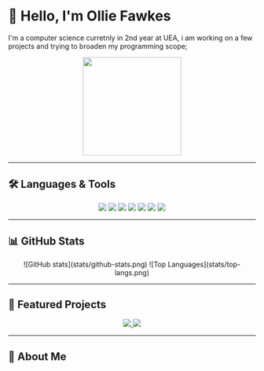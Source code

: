 
# 👋 Hello, I'm Ollie Fawkes

I'm a computer science curretnly in 2nd year at UEA, i am working on a few projects and trying to broaden my programming scope;

<p align="center">
  <img src="https://media.giphy.com/media/3o7qDP3QwrW7y3FzQ8/giphy.gif" width="200"/>
</p>

---

## 🛠️ Languages & Tools

<p align="center">
  <img src="https://img.shields.io/badge/Java-ED8B00?logo=java&logoColor=white" />
  <img src="https://img.shields.io/badge/Python-3776AB?logo=python&logoColor=white" />
  <img src="https://img.shields.io/badge/React-61DAFB?logo=react&logoColor=white" />
  <img src="https://img.shields.io/badge/Spring_Boot-6DB33F?logo=spring&logoColor=white" />
  <img src="https://img.shields.io/badge/JavaScript-F7DF1E?logo=javascript&logoColor=black" />
  <img src="https://img.shields.io/badge/HTML-E34F26?logo=html5&logoColor=white" />
  <img src="https://img.shields.io/badge/CSS-1572B6?logo=css3&logoColor=white" />
</p>

---

## 📊 GitHub Stats

<p align="center">
![GitHub stats](stats/github-stats.png)
![Top Languages](stats/top-langs.png)
</p>

---

## 🚀 Featured Projects

<p align="center">
  <a href="https://github.com/fawkeso16/health-tracker">
    <img src="https://img.shields.io/badge/Health_Tracker-React/SpringBoot-brightgreen?style=for-the-badge" />
  </a>
  <a href="https://github.com/fawkeso16/drone-simulator">
    <img src="https://img.shields.io/badge/Drone_Simulator-JavaFX/SpringBoot-blue?style=for-the-badge" />
  </a>
</p>

---

## 💬 About Me

